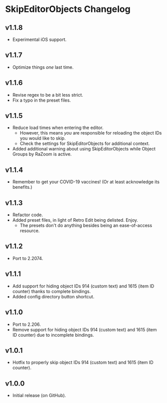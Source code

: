 # SkipEditorObjects Changelog
## v1.1.8
- Experimental iOS support.
## v1.1.7
- Optimize things *one* last time.
## v1.1.6
- Revise regex to be a bit less strict.
- Fix a typo in the preset files.
## v1.1.5
- Reduce load times when entering the editor.
  - However, this means *you* are responsible for reloading the object IDs you would like to skip.
  - Check the settings for SkipEditorObjects for additional context.
- Added additional warning about using SkipEditorObjects while Object Groups by RaZoom is active.
## v1.1.4
- Remember to get your COVID-19 vaccines! (Or at least acknowledge its benefits.)
## v1.1.3
- Refactor code.
- Added preset files, in light of Retro Edit being delisted. Enjoy.
  - The presets don't do anything besides being an ease-of-access resource.
## v1.1.2
- Port to 2.2074.
## v1.1.1
- Add support for hiding object IDs 914 (custom text) and 1615 (item ID counter) thanks to complete bindings.
- Added config directory button shortcut.
## v1.1.0
- Port to 2.206.
- Remove support for hiding object IDs 914 (custom text) and 1615 (item ID counter) due to incomplete bindings.
## v1.0.1
- Hotfix to properly skip object IDs 914 (custom text) and 1615 (item ID counter).
## v1.0.0
- Initial release (on GitHub).
